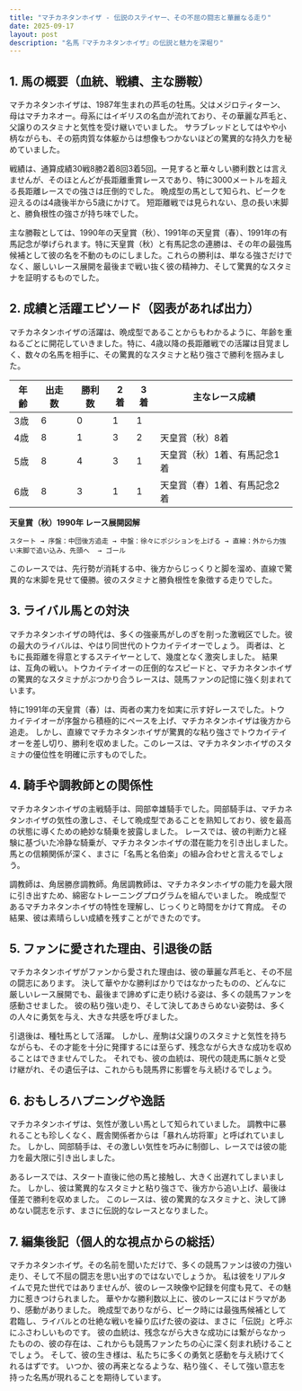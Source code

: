 ```yaml
---
title: "マチカネタンホイザ - 伝説のステイヤー、その不屈の闘志と華麗なる走り"
date: 2025-09-17
layout: post
description: "名馬『マチカネタンホイザ』の伝説と魅力を深堀り"
---
```


## 1. 馬の概要（血統、戦績、主な勝鞍）

マチカネタンホイザは、1987年生まれの芦毛の牡馬。父はメジロティターン、母はマチカネオー。母系にはイギリスの名血が流れており、その華麗な芦毛と、父譲りのスタミナと気性を受け継いでいました。  サラブレッドとしてはやや小柄ながらも、その筋肉質な体躯からは想像もつかないほどの驚異的な持久力を秘めていました。

戦績は、通算成績30戦8勝2着8回3着5回。一見すると華々しい勝利数とは言えませんが、そのほとんどが長距離重賞レースであり、特に3000メートルを超える長距離レースでの強さは圧倒的でした。  晩成型の馬として知られ、ピークを迎えるのは4歳後半から5歳にかけて。  短距離戦では見られない、息の長い末脚と、勝負根性の強さが持ち味でした。

主な勝鞍としては、1990年の天皇賞（秋）、1991年の天皇賞（春）、1991年の有馬記念が挙げられます。特に天皇賞（秋）と有馬記念の連勝は、その年の最強馬候補として彼の名を不動のものにしました。これらの勝利は、単なる強さだけでなく、厳しいレース展開を最後まで戦い抜く彼の精神力、そして驚異的なスタミナを証明するものでした。


## 2. 成績と活躍エピソード（図表があれば出力）

マチカネタンホイザの活躍は、晩成型であることからもわかるように、年齢を重ねるごとに開花していきました。特に、4歳以降の長距離戦での活躍は目覚ましく、数々の名馬を相手に、その驚異的なスタミナと粘り強さで勝利を掴みました。

| 年齢 | 出走数 | 勝利数 | 2着 | 3着 | 主なレース成績 |
|---|---|---|---|---|---|
| 3歳 | 6 | 0 | 1 | 1 |  |
| 4歳 | 8 | 1 | 3 | 2 | 天皇賞（秋）8着 |
| 5歳 | 8 | 4 | 3 | 1 | 天皇賞（秋）1着、有馬記念1着 |
| 6歳 | 8 | 3 | 1 | 1 | 天皇賞（春）1着、有馬記念2着 |


**天皇賞（秋）1990年 レース展開図解**

```
スタート → 序盤：中団後方追走 → 中盤：徐々にポジションを上げる → 直線：外から力強い末脚で追い込み、先頭へ  → ゴール
```

このレースでは、先行勢が消耗する中、後方からじっくりと脚を溜め、直線で驚異的な末脚を見せて優勝。彼のスタミナと勝負根性を象徴する走りでした。


## 3. ライバル馬との対決

マチカネタンホイザの時代は、多くの強豪馬がしのぎを削った激戦区でした。彼の最大のライバルは、やはり同世代のトウカイテイオーでしょう。  両者は、ともに長距離を得意とするステイヤーとして、幾度となく激突しました。  結果は、互角の戦い。トウカイテイオーの圧倒的なスピードと、マチカネタンホイザの驚異的なスタミナがぶつかり合うレースは、競馬ファンの記憶に強く刻まれています。

特に1991年の天皇賞（春）は、両者の実力を如実に示す好レースでした。トウカイテイオーが序盤から積極的にペースを上げ、マチカネタンホイザは後方から追走。  しかし、直線でマチカネタンホイザが驚異的な粘り強さでトウカイテイオーを差し切り、勝利を収めました。このレースは、マチカネタンホイザのスタミナの優位性を明確に示すものでした。


## 4. 騎手や調教師との関係性

マチカネタンホイザの主戦騎手は、岡部幸雄騎手でした。岡部騎手は、マチカネタンホイザの気性の激しさ、そして晩成型であることを熟知しており、彼を最高の状態に導くための絶妙な騎乗を披露しました。  レースでは、彼の判断力と経験に基づいた冷静な騎乗が、マチカネタンホイザの潜在能力を引き出しました。  馬との信頼関係が深く、まさに「名馬と名伯楽」の組み合わせと言えるでしょう。

調教師は、角居勝彦調教師。角居調教師は、マチカネタンホイザの能力を最大限に引き出すため、綿密なトレーニングプログラムを組んでいました。  晩成型であるマチカネタンホイザの特性を理解し、じっくりと時間をかけて育成。  その結果、彼は素晴らしい成績を残すことができたのです。


## 5. ファンに愛された理由、引退後の話

マチカネタンホイザがファンから愛された理由は、彼の華麗な芦毛と、その不屈の闘志にあります。  決して華やかな勝利ばかりではなかったものの、どんなに厳しいレース展開でも、最後まで諦めずに走り続ける姿は、多くの競馬ファンを感動させました。  彼の粘り強い走り、そして決してあきらめない姿勢は、多くの人々に勇気を与え、大きな共感を呼びました。

引退後は、種牡馬として活躍。  しかし、産駒は父譲りのスタミナと気性を持ちながらも、その才能を十分に発揮するには至らず、残念ながら大きな成功を収めることはできませんでした。  それでも、彼の血統は、現代の競走馬に脈々と受け継がれ、その遺伝子は、これからも競馬界に影響を与え続けるでしょう。


## 6. おもしろハプニングや逸話

マチカネタンホイザは、気性が激しい馬として知られていました。  調教中に暴れることも珍しくなく、厩舎関係者からは「暴れん坊将軍」と呼ばれていました。  しかし、岡部騎手は、その激しい気性を巧みに制御し、レースでは彼の能力を最大限に引き出しました。

あるレースでは、スタート直後に他の馬と接触し、大きく出遅れてしまいました。  しかし、彼は驚異的なスタミナと粘り強さで、後方から追い上げ、最後は僅差で勝利を収めました。  このレースは、彼の驚異的なスタミナと、決して諦めない闘志を示す、まさに伝説的なレースとなりました。


## 7. 編集後記（個人的な視点からの総括）

マチカネタンホイザ。その名前を聞いただけで、多くの競馬ファンは彼の力強い走り、そして不屈の闘志を思い出すのではないでしょうか。  私は彼をリアルタイムで見た世代ではありませんが、彼のレース映像や記録を何度も見て、その魅力に惹きつけられました。  華やかな勝利数以上に、彼のレースにはドラマがあり、感動がありました。  晩成型でありながら、ピーク時には最強馬候補として君臨し、ライバルとの壮絶な戦いを繰り広げた彼の姿は、まさに「伝説」と呼ぶにふさわしいものです。  彼の血統は、残念ながら大きな成功には繋がらなかったものの、彼の存在は、これからも競馬ファンたちの心に深く刻まれ続けることでしょう。  そして、彼の生き様は、私たちに多くの勇気と感動を与え続けてくれるはずです。  いつか、彼の再来となるような、粘り強く、そして強い意志を持った名馬が現れることを期待しています。
